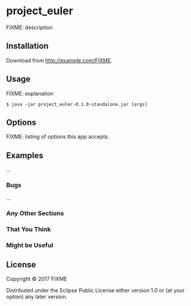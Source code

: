 # project_euler

FIXME: description

## Installation

Download from http://example.com/FIXME.

## Usage

FIXME: explanation

    $ java -jar project_euler-0.1.0-standalone.jar [args]

## Options

FIXME: listing of options this app accepts.

## Examples

...

### Bugs

...

### Any Other Sections
### That You Think
### Might be Useful

## License

Copyright © 2017 FIXME

Distributed under the Eclipse Public License either version 1.0 or (at
your option) any later version.
